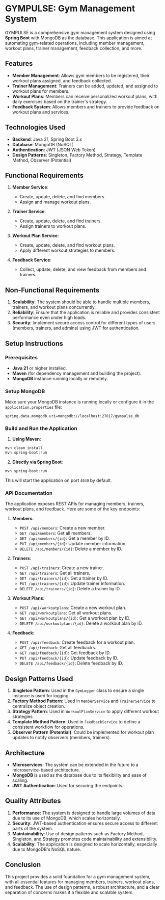 # GYMPULSE: Gym Management System

GYMPULSE is a comprehensive gym management system designed using **Spring Boot** with MongoDB as the database. This application is aimed at automating gym-related operations, including member management, workout plans, trainer management, feedback collection, and more.

## Features

- **Member Management**: Allows gym members to be registered, their workout plans assigned, and feedback collected.
- **Trainer Management**: Trainers can be added, updated, and assigned to workout plans for members.
- **Workout Plans**: Members can receive personalized workout plans, with daily exercises based on the trainer's strategy.
- **Feedback System**: Allows members and trainers to provide feedback on workout plans and services.

## Technologies Used

- **Backend**: Java 21, Spring Boot 3.x
- **Database**: MongoDB (NoSQL)
- **Authentication**: JWT (JSON Web Token)
- **Design Patterns**: Singleton, Factory Method, Strategy, Template Method, Observer (Potential)

## Functional Requirements

1. **Member Service**: 
   - Create, update, delete, and find members.
   - Assign and manage workout plans.
   
2. **Trainer Service**:
   - Create, update, delete, and find trainers.
   - Assign trainers to workout plans.

3. **Workout Plan Service**:
   - Create, update, delete, and find workout plans.
   - Apply different workout strategies to members.
   
4. **Feedback Service**:
   - Collect, update, delete, and view feedback from members and trainers.

## Non-Functional Requirements

1. **Scalability**: The system should be able to handle multiple members, trainers, and workout plans concurrently.
2. **Reliability**: Ensure that the application is reliable and provides consistent performance even under high loads.
3. **Security**: Implement secure access control for different types of users (members, trainers, and admins) using JWT for authentication.

## Setup Instructions

### Prerequisites

- **Java 21** or higher installed.
- **Maven** (for dependency management and building the project).
- **MongoDB** instance running locally or remotely.

### Setup MongoDB

Make sure your MongoDB instance is running locally or configure it in the `application.properties` file:

```properties
spring.data.mongodb.uri=mongodb://localhost:27017/gympulse_db
```

### Build and Run the Application

1. **Using Maven**:

```bash
mvn clean install
mvn spring-boot:run
```

2. **Directly via Spring Boot**:

```bash
mvn spring-boot:run
```

This will start the application on port `4040` by default.

### API Documentation

The application exposes REST APIs for managing members, trainers, workout plans, and feedback. Here are some of the key endpoints:

1. **Members**:
   - `POST /api/members`: Create a new member.
   - `GET /api/members`: Get all members.
   - `GET /api/members/{id}`: Get a member by ID.
   - `PUT /api/members/{id}`: Update member information.
   - `DELETE /api/members/{id}`: Delete a member by ID.

2. **Trainers**:
   - `POST /api/trainers`: Create a new trainer.
   - `GET /api/trainers`: Get all trainers.
   - `GET /api/trainers/{id}`: Get a trainer by ID.
   - `PUT /api/trainers/{id}`: Update trainer information.
   - `DELETE /api/trainers/{id}`: Delete a trainer by ID.

3. **Workout Plans**:
   - `POST /api/workoutplans`: Create a new workout plan.
   - `GET /api/workoutplans`: Get all workout plans.
   - `GET /api/workoutplans/{id}`: Get a workout plan by ID.
   - `DELETE /api/workoutplans/{id}`: Delete a workout plan by ID.

4. **Feedback**:
   - `POST /api/feedback`: Create feedback for a workout plan.
   - `GET /api/feedback`: Get all feedbacks.
   - `GET /api/feedback/{id}`: Get feedback by ID.
   - `PUT /api/feedback/{id}`: Update feedback by ID.
   - `DELETE /api/feedback/{id}`: Delete feedback by ID.

## Design Patterns Used

1. **Singleton Pattern**: Used in the `GymLogger` class to ensure a single instance is used for logging.
2. **Factory Method Pattern**: Used in `MemberService` and `TrainerService` to centralize object creation.
3. **Strategy Pattern**: Used in `WorkoutPlanService` to apply different workout strategies.
4. **Template Method Pattern**: Used in `FeedbackService` to define a consistent workflow for operations.
5. **Observer Pattern (Potential)**: Could be implemented for workout plan updates to notify observers (members, trainers).

## Architecture

- **Microservices**: The system can be extended in the future to a microservice-based architecture.
- **MongoDB** is used as the database due to its flexibility and ease of scaling.
- **JWT Authentication**: Used for securing the endpoints.

## Quality Attributes

1. **Performance**: The system is designed to handle large volumes of data due to its use of MongoDB, which scales horizontally.
2. **Security**: JWT-based authentication ensures secure access to different parts of the system.
3. **Maintainability**: Use of design patterns such as Factory Method, Singleton, and Strategy promotes code maintainability and extensibility.
4. **Scalability**: The application is designed to scale horizontally, especially due to MongoDB's NoSQL nature.


## Conclusion

This project provides a solid foundation for a gym management system, with all essential features for managing members, trainers, workout plans, and feedback. The use of design patterns, a robust architecture, and a clear separation of concerns makes it a flexible and scalable system.
